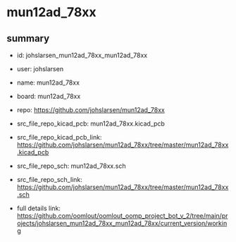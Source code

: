# mun12ad_78xx
 
## summary 
* id: johslarsen_mun12ad_78xx_mun12ad_78xx
* user: johslarsen
* name: mun12ad_78xx
* board: mun12ad_78xx
* repo: https://github.com/johslarsen/mun12ad_78xx
* src_file_repo_kicad_pcb: mun12ad_78xx.kicad_pcb
* src_file_repo_kicad_pcb_link: https://github.com/johslarsen/mun12ad_78xx/tree/master/mun12ad_78xx.kicad_pcb


* src_file_repo_sch: mun12ad_78xx.sch
* src_file_repo_sch_link: https://github.com/johslarsen/mun12ad_78xx/tree/master/mun12ad_78xx.sch
* full details link: https://github.com/oomlout/oomlout_oomp_project_bot_v_2/tree/main/projects/johslarsen_mun12ad_78xx_mun12ad_78xx/current_version/working  







